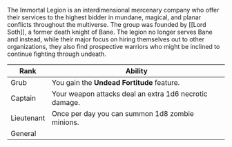 The Immortal Legion is an interdimensional mercenary company who offer their services to the highest bidder in mundane, magical, and planar conflicts throughout the multiverse. The group was founded by [[Lord Soth]], a former death knight of Bane. The legion no longer serves Bane and instead, while their major focus on hiring themselves out to other organizations, they also find prospective warriors who might be inclined to continue fighting through undeath. 


| Rank       | Ability          |
| ---------- | ---------------- |
| Grub       | You gain the **Undead Fortitude** feature. |
| Captain    | Your weapon attacks deal an extra 1d6 necrotic damage.                  |
| Lieutenant | Once per day you can summon 1d8 zombie minions.                 |
| General    |                  |

